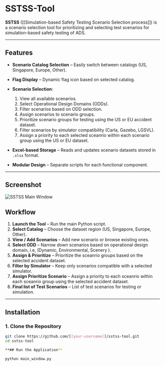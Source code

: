 # SSTSS-Tool


**SSTSS** ([[Simulation-based Safety Testing Scenario Selection process]]) is a scenario selection tool for prioritizing and selecting test scenarios for simulation-based safety testing of ADS.

---

## Features

- **Scenario Catalog Selection** – Easily switch between catalogs (US, Singapore, Europe, Other).
- **Flag Display** – Dynamic flag icon based on selected catalog.
- **Scenario Selection**:
  1. View all available scenarios.
  2. Select Operational Design Domains (ODDs).
  3. Filter scenarios based on ODD selection.
  4. Assign scenarios to scenario groups.
  5. Prioritize scenario groups for testing using the US or EU accident dataset.
  6. Filter scenarios by simulator compatibility (Carla, Gazebo, LGSVL).
  7. Assign a priority to each selected sceanrio within each scenario group using the US or EU dataset. 
- **Excel-based Storage** – Reads and updates scenario datasets stored in `.xlsx` format.
  
- **Modular Design** – Separate scripts for each functional component.

---

## Screenshot

![SSTSS Main Window](assets/sstss_main.png)  

## Workflow

1. **Launch the Tool** – Run the main Python script.
2. **Select Catalog** – Choose the dataset region (US, Singapore, Europe, Other).
3. **View / Add Scenarios** – Add new scenario or browse existing ones.
4. **Select ODD** – Narrow down scenarios based on operational design domain, i.e, (Dynamic, Environmental, Scenery ).
5. **Assign & Prioritize** – Prioritize the sceanrio groups based on the selected accident dataset.
6. **Filter by Simulator** – Keep only scenarios compatible with a selected simulator.
7. **Assign Prioritize Scenario** – Assign a priority to each sceanrio within each sceanrio group using the selected accident dataset.
8. **Final list of Test Scenarios** – List of test scenarios for testing or simulation.

---

## Installation

### 1. Clone the Repository
```bash
git clone https://github.com/[[your-username]]/sstss-tool.git
cd sstss-tool

**## Run the Application**

python main_window.py
